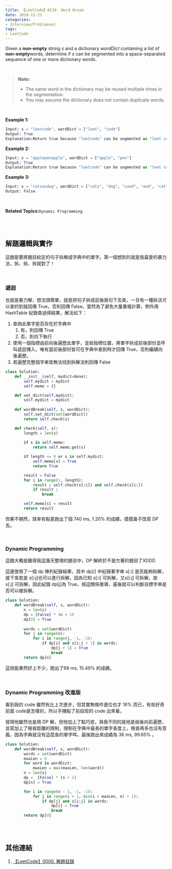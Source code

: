 ```yaml
---
title: 【LeetCode】0139. Word Break
date: 2018-12-21
categories:
- Interview/Problemset
tags:
- LeetCode
--- 
```


Given a  **non-empty**  string  _s_  and a dictionary  _wordDict_  containing a list of  **non-empty**words, determine if  _s_  can be segmented into a space-separated sequence of one or more dictionary words.
<!--more-->
<br> 

> **Note:**
>  - The same word in the dictionary may be reused multiple times in the segmentation.
> - You may assume the dictionary does not contain duplicate words.

<br>

**Example 1:**
```python
Input: s = "leetcode", wordDict = ["leet", "code"]
Output: True
Explanation:Return true because "leetcode" can be segmented as "leet code".
```

**Example 2:**
```python
Input: s = "applepenapple", wordDict = ["apple", "pen"]
Output: True
Explanation:Return true because "leetcode" can be segmented as "leet code".
```

**Example 3:**
```python
Input: s = "catsandog", wordDict = ["cats", "dog", "sand", "and", "cat"]
Output: False
```

<br>

**Related Topics:**`Dynamic Programming`

<br><br>

## 解題邏輯與實作
這題是要將題目給定的句子拆解成字典中的單字。第一個想到的就是我最愛的暴力法，拆、拆、拆就對了！


<br>

### 遞迴
也就是暴力解，想法很簡單，就是把句子拆成前後兩句下去查，一旦有一種拆法可以查的到就回傳 True，否則回傳 False。當然為了避免大量重複計算，例外用HashTable 紀錄查過得結果，解法如下：

1.  查詢此單字是否存在於字典中
	1. 有，則回傳 True
	2. 否，則向下執行
2.  使用一個指標由前向後遍歷此單字，並依指標位置，將單字拆成前後部份並呼叫遞迴傳入，唯有當前後部份皆可在字典中查到時才回傳 True，否則繼續向後遍歷。
3. 若遍歷完整個字串皆無法找到拆解法則回傳 False


```python
class Solution:
    def __init__(self, mydict=None):
        self.mydict = mydict
        self.memo = {}

    def set_dict(self,mydict):
        self.mydict = mydict
        
    def wordBreak(self, s, wordDict):
        self.set_dict(set(wordDict))
        return self.check(s)

    def check(self, s):
        length = len(s)
        
        if s in self.memo:
            return self.memo.get(s)

        if length <= 0 or s in self.mydict:
            self.memo[s] = True
            return True

        result = False
        for i in range(1, length):
            result = self.check(s[:i]) and self.check(s[i:])
            if result :
                break

        self.memo[s] = result
        return result
```
但果不期然，效率有點差跑出了個 740 ms, 1.20%  的成績，摸摸鼻子改寫 DP 去。

<br>

### Dynamic Programming
這題大概是難得我這幾天整理的題目中，DP 解終於不是欠著的題目了XDDD

這邊使用了一個 dp 陣列紀錄結果，其中 dp[i] 中紀錄著字串 s[:i] 是否能夠拆解，接下來若是 s[i:j]也可以進行拆解，因為已知 s[:i] 可拆解，又s[i:j] 可拆解，故 s[:j] 可拆解，因此紀錄 dp[j]為 True，按這關係推導，最後就可以判斷目標字串是否可以被拆解。
 
```python
class Solution:
    def wordBreak(self, s, wordDict):
        n = len(s)
        dp = [False] * (n + 1)
        dp[0] = True
    
        words = set(wordDict)
        for j in range(n):
            for i in range(j, -1, -1):
                if dp[i] and s[i:j + 1] in words:
                    dp[j + 1] = True
                    break
        return dp[n]
```
這效能果然好上不少，跑出了68 ms, 15.49% 的成績。

<br>

### Dynamic Programming 改進版
看到我的 code 雖然有比上次進步，但其實無條件進位也才 16% 而已，有些好奇前面 code是怎樣的，所以手賤點了前段班的 code 出來看。

發現他雖然也是用 DP 解，但他加上了點巧思，與我不同的是他是由後向前遍歷，並寫加上了檢查距離的限制，限制在字典中最長的單字長度上，檢查再多也沒有意義，因為字典就沒有這麼長的單字咩。最後跑出來成績為 36 ms, 99.65% 。

 
```python
class Solution:
    def wordBreak(self, s, wordDict):
        words = set(wordDict)
        maxLen = 0
        for word in wordDict:
            maxLen = max(maxLen, len(word))
        n = len(s) 
        dp =  [False] * (n + 1)
        dp[n] = True 

        for i in range(n - 1, -1, -1):
            for j in range(i + 1, min(i + maxLen, n) + 1): 
                if dp[j] and s[i:j] in words:
                    dp[i] = True
                    break 
        return dp[0]
```
<br><br>

## 其他連結
1. [【LeetCode】0000. 解題目錄](/LeetCode-0000-Contents/)